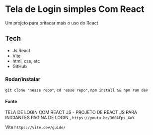 # Tela de Login simples Com React
Um projeto para pritacar mais o uso do React

## Tech
- Js React
- Vite
- html, css, etc
- GitHub


### Rodar/instalar
```git clone "nesse repo"```,
```cd "esse repo"```,
```npm install && npm run dev```


#### Fonte

TELA DE LOGIN COM REACT JS - PROJETO DE REACT JS PARA INICIANTES PÁGINA DE LOGIN , ```https://youtu.be/300AFps_XoY```

Vite ```https://vite.dev/guide/```